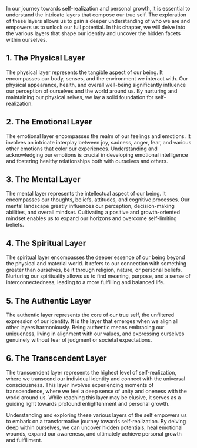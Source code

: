 
In our journey towards self-realization and personal growth, it is essential to understand the intricate layers that compose our true self. The exploration of these layers allows us to gain a deeper understanding of who we are and empowers us to unlock our full potential. In this chapter, we will delve into the various layers that shape our identity and uncover the hidden facets within ourselves.

1\. The Physical Layer
---------------------

The physical layer represents the tangible aspect of our being. It encompasses our body, senses, and the environment we interact with. Our physical appearance, health, and overall well-being significantly influence our perception of ourselves and the world around us. By nurturing and maintaining our physical selves, we lay a solid foundation for self-realization.

2\. The Emotional Layer
----------------------

The emotional layer encompasses the realm of our feelings and emotions. It involves an intricate interplay between joy, sadness, anger, fear, and various other emotions that color our experiences. Understanding and acknowledging our emotions is crucial in developing emotional intelligence and fostering healthy relationships both with ourselves and others.

3\. The Mental Layer
-------------------

The mental layer represents the intellectual aspect of our being. It encompasses our thoughts, beliefs, attitudes, and cognitive processes. Our mental landscape greatly influences our perception, decision-making abilities, and overall mindset. Cultivating a positive and growth-oriented mindset enables us to expand our horizons and overcome self-limiting beliefs.

4\. The Spiritual Layer
----------------------

The spiritual layer encompasses the deeper essence of our being beyond the physical and material world. It refers to our connection with something greater than ourselves, be it through religion, nature, or personal beliefs. Nurturing our spirituality allows us to find meaning, purpose, and a sense of interconnectedness, leading to a more fulfilling and balanced life.

5\. The Authentic Layer
----------------------

The authentic layer represents the core of our true self, the unfiltered expression of our identity. It is the layer that emerges when we align all other layers harmoniously. Being authentic means embracing our uniqueness, living in alignment with our values, and expressing ourselves genuinely without fear of judgment or societal expectations.

6\. The Transcendent Layer
-------------------------

The transcendent layer represents the highest level of self-realization, where we transcend our individual identity and connect with the universal consciousness. This layer involves experiencing moments of transcendence, where we feel a deep sense of unity and oneness with the world around us. While reaching this layer may be elusive, it serves as a guiding light towards profound enlightenment and personal growth.

Understanding and exploring these various layers of the self empowers us to embark on a transformative journey towards self-realization. By delving deep within ourselves, we can uncover hidden potentials, heal emotional wounds, expand our awareness, and ultimately achieve personal growth and fulfillment.
